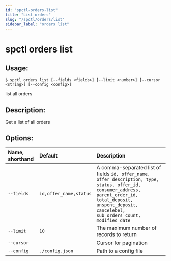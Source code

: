 ```yaml
---
id: "spctl-orders-list"
title: "List orders"
slug: "/spctl/orders/list"
sidebar_label: "orders list"
---
```


# spctl orders list

## Usage:

```shell
$ spctl orders list [--fields <fields>] [--limit <number>] [--cursor <string>] [--config <config>]
```

list all orders

## Description:

Get a list of all orders

## Options:

|**Name, shorthand**|**Default**|**Description**|
| :- | :- | :- |
|`--fields`|`id,offer_name,status`|A comma-separated list of fields `id, offer_name, offer_description, type, status, offer_id, consumer_address, parent_order_id, total_deposit, unspent_deposit, cancelebel, sub_orders_count, modified_date`|
|`--limit`|`10`|The maximum number of records to return|
|`--cursor`||Cursor for pagination|
|`--config`|`./config.json`|Path to a config file|
